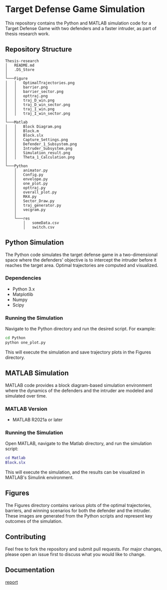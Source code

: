 # Target Defense Game Simulation

This repository contains the Python and MATLAB simulation code for a Target Defense Game with two defenders and a faster intruder, as part of thesis research work.

## Repository Structure

```
Thesis-research
│   README.md
│   .DS_Store    
│
└───Figure
│   │   OptimalTrajectories.png
│   │   barrier.png
│   │   barrier_sector.png
│   │   opttraj.png
│   │   traj_D_win.png
│   │   traj_D_win_sector.png
│   │   traj_I_win.png
│   │   traj_I_win_sector.png
│   
└───Matlab
│   │   Block Diagram.png
│   │   Block.m
│   │   Block.slx
│   │   Capture_Settings.png
│   │   Defender_1_Subsystem.png
│   │   Intruder_Subsystem.png
│   │   Simulation_result.png
│   │   Theta_1_Calculation.png
│
└───Python
    │   animator.py
    │   Config.py
    │   envelope.py
    │   one_plot.py
    │   opttraj.py
    │   overall_plot.py
    │   RK4.py
    │   Sector_Draw.py
    │   traj_generator.py
    │   vecgram.py
    │
    └───res
        │   someData.csv
        │   switch.csv
```

## Python Simulation

The Python code simulates the target defense game in a two-dimensional space where the defenders' objective is to intercept the intruder before it reaches the target area. Optimal trajectories are computed and visualized.

### Dependencies

- Python 3.x
- Matplotlib
- Numpy
- Scipy

### Running the Simulation

Navigate to the Python directory and run the desired script. For example:

```bash
cd Python
python one_plot.py
```

This will execute the simulation and save trajectory plots in the Figures directory.

## MATLAB Simulation

MATLAB code provides a block diagram-based simulation environment where the dynamics of the defenders and the intruder are modeled and simulated over time.

### MATLAB Version

- MATLAB R2021a or later

### Running the Simulation

Open MATLAB, navigate to the Matlab directory, and run the simulation script:

```matlab
cd Matlab
Block.slx
```

This will execute the simulation, and the results can be visualized in MATLAB's Simulink environment.

## Figures

The Figures directory contains various plots of the optimal trajectories, barriers, and winning scenarios for both the defender and the intruder. These images are generated from the Python scripts and represent key outcomes of the simulation.

## Contributing

Feel free to fork the repository and submit pull requests. For major changes, please open an issue first to discuss what you would like to change.

## Documentation

[report](https://www.overleaf.com/project/652b96096ece88dceaee7601)